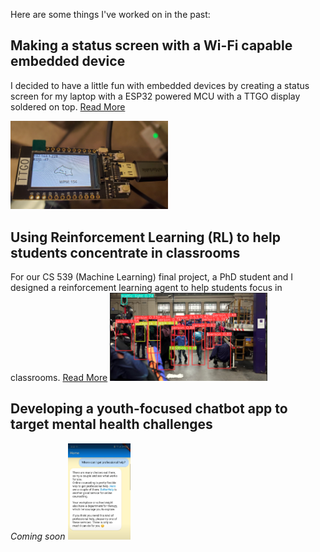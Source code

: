 Here are some things I've worked on in the past:


## Making a status screen with a Wi-Fi capable embedded device
I decided to have a little fun with embedded devices by creating a status screen for my laptop with a ESP32 powered MCU with a TTGO display soldered on top. [Read More](/status-screen.html)

<img src="/img/status.jpg" width="50%" height="50%"/>


## Using Reinforcement Learning (RL) to help students concentrate in classrooms
<!-- ![object recognition in a large crowd](/img/cluster-labelling.png) -->
For our CS 539 (Machine Learning) final project, a PhD student and I designed a reinforcement learning agent to help students focus in classrooms. [Read More](/classroom-rl.html)
<img src="/img/cluster-labelling.png" width="50%" height="50%"/>

## Developing a youth-focused chatbot app to target mental health challenges
<!-- ![chatbot prompt](/img/chatbot.png) -->
*Coming soon*
<img src="/img/chatbot.png" width="20%" height="30%"/>